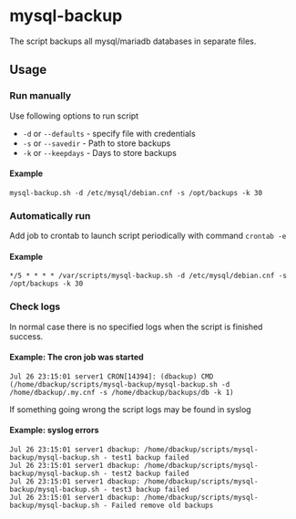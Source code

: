 # mysql-backup

The script backups all mysql/mariadb databases in separate files.

## Usage

### Run manually

Use following options to run script

* `-d` or `--defaults` - specify file with credentials
* `-s` or `--savedir` - Path to store backups
* `-k` or `--keepdays` - Days to store backups

#### Example

```
mysql-backup.sh -d /etc/mysql/debian.cnf -s /opt/backups -k 30
```

### Automatically run

Add job to crontab to launch script periodically with command `crontab -e`

#### Example

```
*/5 * * * * /var/scripts/mysql-backup.sh -d /etc/mysql/debian.cnf -s /opt/backups -k 30
```

### Check logs

In normal case there is no specified logs when the script is finished success.

#### Example: The cron job was started
```
Jul 26 23:15:01 server1 CRON[14394]: (dbackup) CMD (/home/dbackup/scripts/mysql-backup/mysql-backup.sh -d /home/dbackup/.my.cnf -s /home/dbackup/backups/db -k 1)
```

If something going wrong the script logs may be found in syslog

#### Example: syslog errors

```
Jul 26 23:15:01 server1 dbackup: /home/dbackup/scripts/mysql-backup/mysql-backup.sh - test1 backup failed
Jul 26 23:15:01 server1 dbackup: /home/dbackup/scripts/mysql-backup/mysql-backup.sh - test2 backup failed
Jul 26 23:15:01 server1 dbackup: /home/dbackup/scripts/mysql-backup/mysql-backup.sh - test3 backup failed
Jul 26 23:15:01 server1 dbackup: /home/dbackup/scripts/mysql-backup/mysql-backup.sh - Failed remove old backups
```
